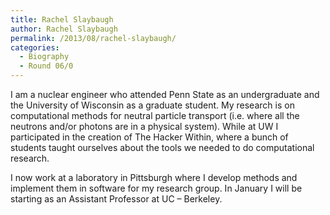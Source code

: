 ```yaml
---
title: Rachel Slaybaugh
author: Rachel Slaybaugh
permalink: /2013/08/rachel-slaybaugh/
categories:
  - Biography
  - Round 06/0
---
```

I am a nuclear engineer who attended Penn State as an undergraduate and the University of Wisconsin as a graduate student. My research is on computational methods for neutral particle transport (i.e. where all the neutrons and/or photons are in a physical system). While at UW I participated in the creation of The Hacker Within, where a bunch of students taught ourselves about the tools we needed to do computational research.

I now work at a laboratory in Pittsburgh where I develop methods and implement them in software for my research group. In January I will be starting as an Assistant Professor at UC &#8211; Berkeley.
